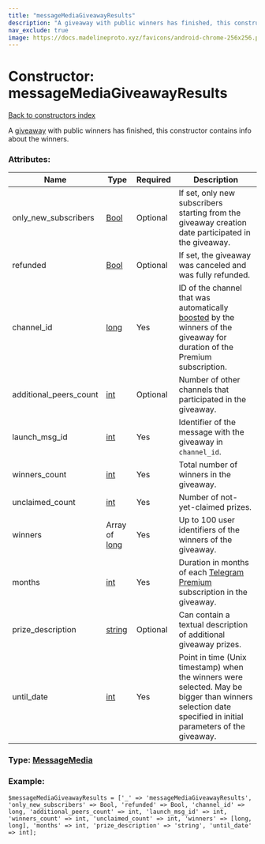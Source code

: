 ```yaml
---
title: "messageMediaGiveawayResults"
description: "A giveaway with public winners has finished, this constructor contains info about the winners."
nav_exclude: true
image: https://docs.madelineproto.xyz/favicons/android-chrome-256x256.png
---
```

# Constructor: messageMediaGiveawayResults  
[Back to constructors index](/API_docs/constructors/index.html)



A [giveaway](https://core.telegram.org/api/giveaways) with public winners has finished, this constructor contains info about the winners.

### Attributes:

| Name     |    Type       | Required | Description |
|----------|---------------|----------|-------------|
|only\_new\_subscribers|[Bool](/API_docs/types/Bool.html) | Optional|If set, only new subscribers starting from the giveaway creation date participated in the giveaway.|
|refunded|[Bool](/API_docs/types/Bool.html) | Optional|If set, the giveaway was canceled and was fully refunded.|
|channel\_id|[long](/API_docs/types/long.html) | Yes|ID of the channel that was automatically [boosted](https://core.telegram.org/api/boost) by the winners of the giveaway for duration of the Premium subscription.|
|additional\_peers\_count|[int](/API_docs/types/int.html) | Optional|Number of other channels that participated in the giveaway.|
|launch\_msg\_id|[int](/API_docs/types/int.html) | Yes|Identifier of the message with the giveaway in `channel_id`.|
|winners\_count|[int](/API_docs/types/int.html) | Yes|Total number of winners in the giveaway.|
|unclaimed\_count|[int](/API_docs/types/int.html) | Yes|Number of not-yet-claimed prizes.|
|winners|Array of [long](/API_docs/types/long.html) | Yes|Up to 100 user identifiers of the winners of the giveaway.|
|months|[int](/API_docs/types/int.html) | Yes|Duration in months of each [Telegram Premium](https://core.telegram.org/api/premium) subscription in the giveaway.|
|prize\_description|[string](/API_docs/types/string.html) | Optional|Can contain a textual description of additional giveaway prizes.|
|until\_date|[int](/API_docs/types/int.html) | Yes|Point in time (Unix timestamp) when the winners were selected. May be bigger than winners selection date specified in initial parameters of the giveaway.|



### Type: [MessageMedia](/API_docs/types/MessageMedia.html)


### Example:

```
$messageMediaGiveawayResults = ['_' => 'messageMediaGiveawayResults', 'only_new_subscribers' => Bool, 'refunded' => Bool, 'channel_id' => long, 'additional_peers_count' => int, 'launch_msg_id' => int, 'winners_count' => int, 'unclaimed_count' => int, 'winners' => [long, long], 'months' => int, 'prize_description' => 'string', 'until_date' => int];
```  
